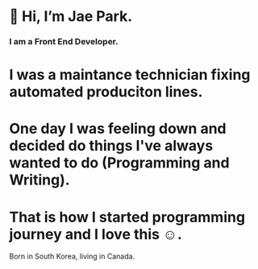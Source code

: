 # 👋 Hi, I’m Jae Park. 

### I am a Front End Developer.
# I was a maintance technician fixing automated produciton lines.
# One day I was feeling down and decided do things I've always wanted to do (Programming and Writing).
# That is how I started programming journey and I love this :relaxed:.

Born in South Korea, living in Canada.


<!---
jaebungs/jaebungs is a ✨ special ✨ repository because its `README.md` (this file) appears on your GitHub profile.
You can click the Preview link to take a look at your changes.
--->

